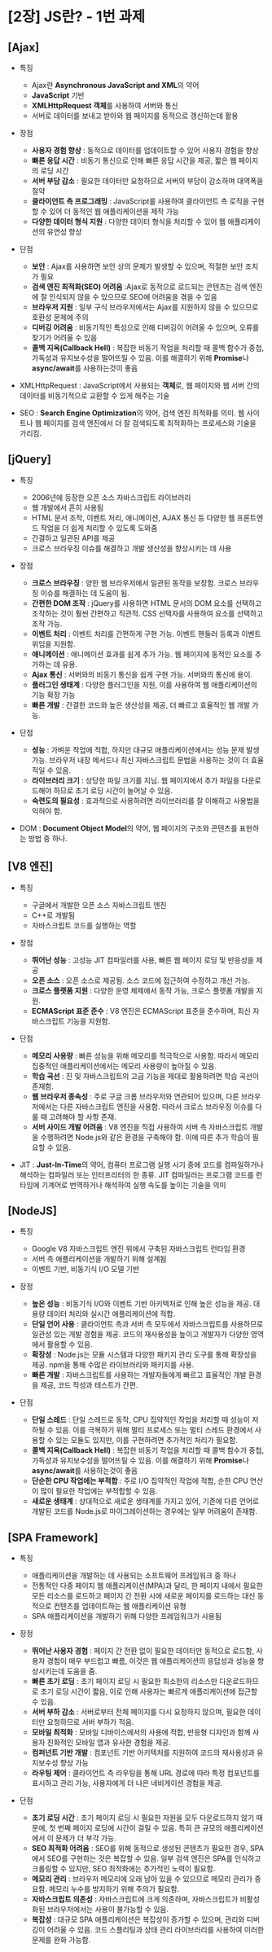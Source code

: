[2장] JS란? - 1번 과제
=====================

## [Ajax]
- 특징
	- Ajax란 **Asynchronous JavaScript and XML**의 약어
	- **JavaScript** 기반
	- **XMLHttpRequest 객체**를 사용하여 서버와 통신
	- 서버로 데이터를 보내고 받아와 웹 페이지를 동적으로 갱신하는데 활용

- 장점
	- **사용자 경험 향상** : 동적으로 데이터를 업데이트할 수 있어 사용자 경험을 향상
	- **빠른 응답 시간** : 비동기 통신으로 인해 빠른 응답 시간을 제공, 짧은 웹 페이지의 로딩 시간
	- **서버 부담 감소** : 필요한 데이터만 요청하므로 서버의 부담이 감소하며 대역폭을 절약
	- **클라이언트 측 프로그래밍** : JavaScript를 사용하여 클라이언트 측 로직을 구현할 수 있어 더 동적인 웹 애플리케이션을 제작 가능
	- **다양한 데이터 형식 지원** : 다양한 데이터 형식을 처리할 수 있어 웹 애플리케이션의 유연성 향상

- 단점
	- **보안** : Ajax를 사용하면 보안 상의 문제가 발생할 수 있으며, 적절한 보안 조치가 필요
	- **검색 엔진 최적화(SEO) 어려움** :Ajax로 동적으로 로드되는 콘텐츠는 검색 엔진에 잘 인식되지 않을 수 있으므로 SEO에 어려움을 겪을 수 있음
	- **브라우저 지원** : 일부 구식 브라우저에서는 Ajax를 지원하지 않을 수 있으므로 호환성 문제에 주의
	- **디버깅 어려움** : 비동기적인 특성으로 인해 디버깅이 어려울 수 있으며, 오류를 찾기가 어려울 수 있음
	- **콜백 지옥(Callback Hell)** : 복잡한 비동기 작업을 처리할 때 콜백 함수가 중첩, 가독성과 유지보수성을 떨어뜨릴 수 있음. 이를 해결하기 위해 **Promise**나 **async/await**를 사용하는것이 좋음

- XMLHttpRequest : JavaScript에서 사용되는 **객체**로, 웹 페이지와 웹 서버 간의 데이터를 비동기적으로 교환할 수 있게 해주는 기술
- SEO : **Search Engine Optimization**의 약어, 검색 엔진 최적화를 의미. 웹 사이트나 웹 페이지를 검색 엔진에서 더 잘 검색되도록 최적화하는 프로세스와 기술을 가리킴.

## [jQuery]
- 특징
	- 2006년에 등장한 오픈 소스 자바스크립트 라이브러리
	- 웹 개발에서 흔히 사용됨
	-  HTML 문서 조작, 이벤트 처리, 애니메이션, AJAX 통신 등 다양한 웹 프론트엔드 작업을 더 쉽게 처리할 수 있도록 도와줌
	- 간결하고 일관된 API를 제공
	- 크로스 브라우징 이슈를 해결하고 개발 생산성을 향상시키는 데 사용

- 장점
	- **크로스 브라우징** : 양한 웹 브라우저에서 일관된 동작을 보장함. 크로스 브라우징 이슈를 해결하는 데 도움이 됨.
	- **간편한 DOM 조작** :  jQuery를 사용하면 HTML 문서의 DOM 요소를 선택하고 조작하는 것이 훨씬 간편하고 직관적. CSS 선택자를 사용하여 요소를 선택하고 조작 가능.
	- **이벤트 처리** : 이벤트 처리를 간편하게 구현 가능. 이벤트 핸들러 등록과 이벤트 위임을 지원함.
	- **애니메이션** : 애니메이션 효과를 쉽게 추가 가능. 웹 페이지에 동적인 요소를 추가하는 데 유용.
	- **Ajax 통신** : 서버와의 비동기 통신을 쉽게 구현 가능. 서버와의 통신에 용이.
	- **플러그인 생태계** : 다양한 플러그인을 지원, 이를 사용하여 웹 애플리케이션의 기능 확장 가능
	- **빠른 개발** : 간결한 코드와 높은 생산성을 제공, 더 빠르고 효율적인 웹 개발 가능.

- 단점
	- **성능** : 가벼운 작업에 적합, 하지만 대규모 애플리케이션에서는 성능 문제 발생 가능. 브라우저 내장 메서드나 최신 자바스크립트 문법을 사용하는 것이 더 효율적일 수 있음.
	- **라이브러리 크기** : 상당한 파일 크기를 지님. 웹 페이지에서 추가 파일을 다운로드해야 하므로 초기 로딩 시간이 늘어날 수 있음.
	- **숙련도의 필요성** :  효과적으로 사용하려면 라이브러리를 잘 이해하고 사용법을 익혀야 함.

- DOM : **Document Object Model**의 약어, 웹 페이지의 구조와 콘텐츠를 표현하는 방법 중 하나.

## [V8 엔진]
- 특징
	- 구글에서 개발한 오픈 소스 자바스크립트 엔진
	- C++로 개발됨
	- 자바스크립트 코드를 실행하는 역할

- 장점
	- **뛰어난 성능** : 고성능 JIT 컴파일러를 사용, 빠른 웹 페이지 로딩 및 반응성을 제공
	- **오픈 소스** : 오픈 소스로 제공됨. 소스 코드에 접근하여 수정하고 개선 가능.
	- **크로스 플랫폼 지원** : 다양한 운영 체제에서 동작 가능, 크로스 플랫폼 개발을 지원.
	- **ECMAScript 표준 준수** : V8 엔진은 ECMAScript 표준을 준수하며, 최신 자바스크립트 기능을 지원함.

- 단점
	- **메모리 사용량** : 빠른 성능을 위해 메모리를 적극적으로 사용함. 따라서 메모리 집중적인 애플리케이션에서는 메모리 사용량이 높아질 수 있음.
	- **학습 곡선** : 진 및 자바스크립트의 고급 기능을 제대로 활용하려면 학습 곡선이 존재함.
	- **웹 브라우저 종속성** : 주로 구글 크롬 브라우저와 연관되어 있으며, 다른 브라우저에서는 다른 자바스크립트 엔진을 사용함. 따라서 크로스 브라우징 이슈를 다룰 때 고려해야 할 사항 존재.
	- **서버 사이드 개발 어려움** : V8 엔진을 직접 사용하여 서버 측 자바스크립트 개발을 수행하려면 Node.js와 같은 환경을 구축해야 함. 이에 따른 추가 학습이 필요할 수 있음.

- JIT : **Just-In-Time**의 약어, 컴퓨터 프로그램 실행 시기 중에 코드를 컴파일하거나 해석하는 컴파일러 또는 인터프리터의 한 종류. JIT 컴파일러는 프로그램 코드를 런타임에 기계어로 번역하거나 해석하여 실행 속도를 높이는 기술을 의미

## [NodeJS]
- 특징
	- Google V8 자바스크립트 엔진 위에서 구축된 자바스크립트 런타임 환경
	- 서버 측 애플리케이션을 개발하기 위해 설계됨
	- 이벤트 기반, 비동기식 I/O 모델 기반

- 장정
	- **높은 성능** : 비동기식 I/O와 이벤트 기반 아키텍처로 인해 높은 성능을 제공. 대용량 데이터 처리와 실시간 애플리케이션에 적합.
	- **단일 언어 사용** : 클라이언트 측과 서버 측 모두에서 자바스크립트를 사용하므로 일관성 있는 개발 경험을 제공. 코드의 재사용성을 높이고 개발자가 다양한 영역에서 활용할 수 있음.
	- **확장성** : Node.js는 모듈 시스템과 다양한 패키지 관리 도구를 통해 확장성을 제공. npm을 통해 수많은 라이브러리와 패키지를 사용.
	- **빠른 개발** : 자바스크립트를 사용하는 개발자들에게 빠르고 효율적인 개발 환경을 제공, 코드 작성과 테스트가 간편.

- 단점
	- **단일 스레드** : 단일 스레드로 동작,  CPU 집약적인 작업을 처리할 때 성능이 저하될 수 있음. 이를 극복하기 위해 멀티 프로세스 또는 멀티 스레드 환경에서 사용할 수 있는 모듈도 있지만, 이를 구현하려면 추가적인 처리가 필요함.
	- **콜백 지옥(Callback Hell)** : 복잡한 비동기 작업을 처리할 때 콜백 함수가 중첩, 가독성과 유지보수성을 떨어뜨릴 수 있음. 이를 해결하기 위해 **Promise**나 **async/await**를 사용하는것이 좋음
	- **단순한 CPU 작업에는 부적합** :  주로 I/O 집약적인 작업에 적합, 순한 CPU 연산이 많이 필요한 작업에는 부적합할 수 있음.
	- **새로운 생태계** : 상대적으로 새로운 생태계를 가지고 있어, 기존에 다른 언어로 개발된 코드를 Node.js로 마이그레이션하는 경우에는 일부 어려움이 존재함.

## [SPA Framework]
- 특징
	- 애플리케이션을 개발하는 데 사용되는 소프트웨어 프레임워크 중 하나
	- 전통적인 다중 페이지 웹 애플리케이션(MPA)과 달리, 한 페이지 내에서 필요한 모든 리소스를 로드하고 페이지 간 전환 시에 새로운 페이지를 로드하는 대신 동적으로 컨텐츠를 업데이트하는 웹 애플리케이션 유형
	- SPA 애플리케이션을 개발하기 위해 다양한 프레임워크가 사용됨

- 장정
	- **뛰어난 사용자 경험** : 페이지 간 전환 없이 필요한 데이터만 동적으로 로드함, 사용자 경험이 매우 부드럽고 빠름, 이것은 웹 애플리케이션의 응답성과 성능을 향상시키는데 도움을 줌.
	- **빠른 초기 로딩** : 초기 페이지 로딩 시 필요한 최소한의 리소스만 다운로드하므로 초기 로딩 시간이 짧음, 이로 인해 사용자는 빠르게 애플리케이션에 접근할 수 있음.
	- **서버 부하 감소** : 서버로부터 전체 페이지를 다시 요청하지 않으며, 필요한 데이터만 요청하므로 서버 부하가 적음.
	- **모바일 최적화** : 모바일 디바이스에서의 사용에 적합, 반응형 디자인과 함께 사용자 친화적인 모바일 앱과 유사한 경험을 제공.
	- **컴퍼넌트 기반 개발** : 컴포넌트 기반 아키텍처를 지원하여 코드의 재사용성과 유지보수성 향상 가능
	- **라우팅 제어** : 클라이언트 측 라우팅을 통해 URL 경로에 따라 특정 컴포넌트를 표시하고 관리 가능, 사용자에게 더 나은 네비게이션 경험을 제공.

- 단점
	- **초기 로딩 시간** : 초기 페이지 로딩 시 필요한 자원을 모두 다운로드하지 않기 때문에, 첫 번째 페이지 로딩에 시간이 걸릴 수 있음. 특히 큰 규모의 애플리케이션에서 이 문제가 더 부각 가능.
	- **SEO 최적화 어려움** : SEO를 위해 동적으로 생성된 콘텐츠가 필요한 경우, SPA에서 SEO를 구현하는 것은 복잡할 수 있음. 일부 검색 엔진은 SPA를 인식하고 크롤링할 수 있지만, SEO 최적화에는 추가적인 노력이 필요함.
	- **메모리 관리** : 브라우저 메모리에 오래 남아 있을 수 있으므로 메모리 관리가 중요함. 메모리 누수를 방지하기 위해 주의가 필요함.
	- **자바스크립트 의존성** : 자바스크립트에 크게 의존하며, 자바스크립트가 비활성화된 브라우저에서는 사용이 불가능할 수 있음.
	- **복잡성** : 대규모 SPA 애플리케이션은 복잡성이 증가할 수 있으며, 관리와 디버깅이 어려울 수 있음. 코드 스플리팅과 상태 관리 라이브러리를 사용하여 이러한 문제를 완화 가능함.